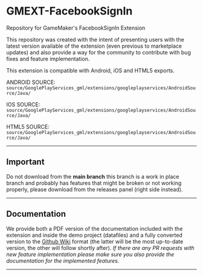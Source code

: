 # GMEXT-FacebookSignIn
Repository for GameMaker's FacebookSignIn Extension

This repository was created with the intent of presenting users with the latest version available of the extension (even previous to marketplace updates) and also provide a way for the community to contribute with bug fixes and feature implementation.

This extension is compatible with Android, iOS and HTML5 exports.

ANDROID SOURCE: `source/GooglePlayServices_gml/extensions/googleplayservices/AndroidSource/Java/`

IOS SOURCE: `source/GooglePlayServices_gml/extensions/googleplayservices/AndroidSource/Java/`

HTML5 SOURCE: `source/GooglePlayServices_gml/extensions/googleplayservices/AndroidSource/Java/`

---

## Important

Do not download from the **main branch** this branch is a work in place branch and probably has features that might be broken or not working properly, please download from the releases panel (right side instead).

---

## Documentation

We provide both a PDF version of the documentation included with the extension and inside the demo project (datafiles) and a fully converted version to the [Github Wiki](../../wiki) format (the latter will be the most up-to-date version, the other will follow shortly after). *If there are any PR requests with new feature implementation please make sure you also provide the documentation for the implemented features.*

---

